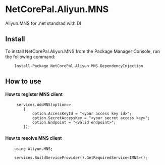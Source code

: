 # NetCorePal.Aliyun.MNS
Aliyun.MNS for .net standrad with DI

## Install

To install NetCorePal.Aliyun.MNS from the Package Manager Console, run the following command:


		Install-Package NetCorePal.Aliyun.MNS.DependencyInjection

## How to use

#### How to register MNS client

		 services.AddMNS(option=> 
            {
                option.AccessKeyId = "<your access key id>";
                option.SecretAccessKey = "<your secret access key>";
                option.Endpoint = "<valid endpoint>";
            });


#### How to resolve MNS client

		using Aliyun.MNS;

		services.BuildServiceProvider().GetRequiredService<IMNS>();


